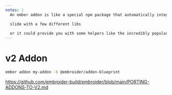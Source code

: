 ```yaml
---
notes: |
  An ember addon is like a special npm package that automatically integrates with your ember app. It can either provide some stuff that your app can make use of, like some components in the case of ember paper or any of the other component libraris out there

  slide with a few different libs

  or it could provide you with some helpers like the incredibly popular ember-truth-thelpers addon. bacically they can provide you anything that you could write in your own app.
---
```


# v2 Addon

```sh
ember addon my-addon -b @embroider/addon-blueprint
```

https://github.com/embroider-build/embroider/blob/main/PORTING-ADDONS-TO-V2.md
